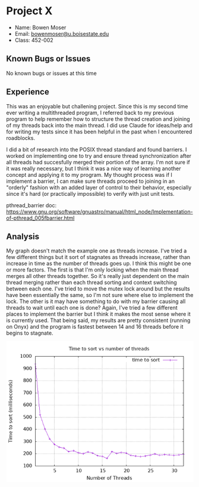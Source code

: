 # Project X

- Name: Bowen Moser
- Email: bowenmoser@u.boisestate.edu
- Class: 452-002

## Known Bugs or Issues

No known bugs or issues at this time

## Experience

This was an enjoyable but challening project. Since this is my second time ever writing
a multithreaded program, I referred back to my previous program to help remember how to 
structure the thread creation and joining of my threads back into the main thread. I did use Claude for ideas/help 
and for writing my tests since it has been helpful in the past when I encountered roadblocks.

I did a bit of research into the POSIX thread standard and found barriers. I worked on implementing one to 
try and ensure thread synchronization after all threads had succesfully merged their portion of the array. 
I'm not sure if it was really necessary, but I think it was a nice way of learning another concept and 
applying it to my program. My thought process was if I implement a barrier, I can make sure threads proceed to joining
in an "orderly" fashion with an added layer of control to their behavior, especially since it's hard (or practically impossible)
to verify with just unit tests. 

pthread_barrier doc: https://www.gnu.org/software/gnuastro/manual/html_node/Implementation-of-pthread_005fbarrier.html

## Analysis

My graph doesn't match the example one as threads increase. I've tried a few different things but it sort of stagnates as threads increase, 
rather than increase in time as the number of threads goes up. I think this might be one or more factors. The first is that I'm 
only locking when the main thread merges all other threads together. So it's really just dependent on the main thread merging rather
than each thread sorting and context switching between each one. I've tried to move the mutex lock around but the results have been 
essentially the same, so I'm not sure where else to implement the lock. The other is it may have something to do with my barrier
causing all threads to wait until each one is done? Again, I've tried a few different places to implement the barrier but I think
it makes the most sense where it is currently used. That being said, my results are pretty consistent (running on Onyx) and
the program is fastest between 14 and 16 threads before it begins to stagnate.

![Example Image](scripts/student_plot.png)